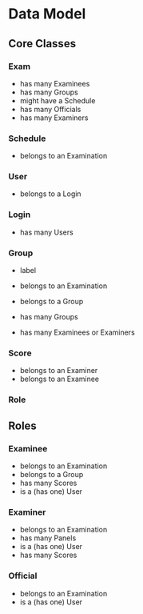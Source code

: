 # Data Model

## Core Classes

### Exam

- has many Examinees
- has many Groups
- might have a Schedule
- has many Officials
- has many Examiners

### Schedule

- belongs to an Examination

### User

- belongs to a Login

### Login

- has many Users

### Group

- label

- belongs to an Examination
- belongs to a Group
- has many Groups
- has many Examinees or Examiners

### Score

- belongs to an Examiner
- belongs to an Examinee

### Role

## Roles

### Examinee

- belongs to an Examination
- belongs to a Group
- has many Scores
- is a (has one) User

### Examiner

- belongs to an Examination
- has many Panels
- is a (has one) User
- has many Scores

### Official 

- belongs to an Examination
- is a (has one) User

